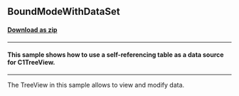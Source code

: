 ## BoundModeWithDataSet
#### [Download as zip](https://grapecity.github.io/DownGit/#/home?url=https://github.com/GrapeCity/ComponentOne-WinForms-Samples/tree/master/NetFramework\TreeView\CS\BoundModeWithDataSet)
____
#### This sample shows how to use a self-referencing table as a data source for C1TreeView.
____
The TreeView in this sample allows to view and modify data. 